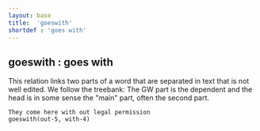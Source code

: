 ```yaml
---
layout: base
title:  'goeswith'
shortdef : 'goes with'
---
```



## goeswith : goes with
This relation links two parts of a word that are separated in text that is not well edited. We follow the treebank: The GW part is the dependent and the head is in some sense the "main" part, often the second part. 

~~~ sdparse
They come here with out legal permission
goeswith(out-5, with-4)
~~~

 

